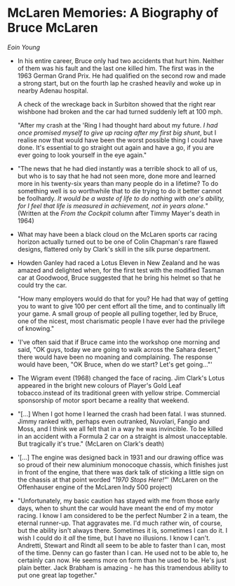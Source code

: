 # McLaren Memories: A Biography of Bruce McLaren

*Eoin Young*

* In his entire career, Bruce only had two accidents that hurt him. Neither of
  them was his fault and the last one killed him. The first was in the 1963
  German Grand Prix. He had qualified on the second row and made a strong
  start, but on the fourth lap he crashed heavily and woke up in nearby Adenau
  hospital.

  A check of the wreckage back in Surbiton showed that the right rear wishbone
  had broken and the car had turned suddenly left at 100 mph.

  "After my crash at the 'Ring I had thought hard about my future. *I had once
  promised myself to give up racing after my first big shunt*, but I realise
  now that would have been the worst possible thing I could have done. It's
  essential to go straight out again and have a go, if you are ever going to
  look yourself in the eye again."
* "The news that he had died instantly was a terrible shock to all of us, but
  who is to say that he had not seen more, done more and learned more in his
  twenty-six years than many people do in a lifetime? To do something well is
  so worthwhile that to die trying to do it better cannot be foolhardy. *It
  would be a waste of life to do nothing with one's ability, for I feel that
  life is measured in achievement, not in years alone.*" (Written at the *From
  the Cockpit* column after Timmy Mayer's death in 1964)
* What may have been a black cloud on the McLaren sports car racing horizon
  actually turned out to be one of Colin Chapman's rare flawed designs,
  flattered only by Clark's skill in the silk purse department.
* Howden Ganley had raced a Lotus Eleven in New Zealand and he was amazed and
  delighted when, for the first test with the modified Tasman car at Goodwood,
  Bruce suggested that he bring his helmet so that he could try the car.

  "How many employers would do that for you? He had that way of getting you to
  want to give 100 per cent effort all the time, and to continually lift your
  game. A small group of people all pulling together, led by Bruce, one of the
  nicest, most charismatic people I have ever had the privilege of knowing."
* 'I've often said that if Bruce came into the workshop one morning and said,
  "OK guys, today we are going to walk across the Sahara desert," there would
  have been no moaning and complaining. The response would have been, "OK
  Bruce, when do we start? Let's get going..."'
* The Wigram event (1968) changed the face of racing. Jim Clark's Lotus
  appeared in the bright new colours of Player's Gold Leaf tobacco.instead of
  its traditional green with yellow stripe. Commercial sponsorship of motor
  sport became a reality that weekend.
* "[...] When I got home I learned the crash had been fatal. I was stunned.
  Jimmy ranked with, perhaps even outranked, Nuvolari, Fangio and Moss, and
  I think we all felt that in a way he was invincible. To be killed in an
  accident with a Formula 2 car on a straight is almost unacceptable. But
  tragically it's true." (McLaren on Clark's death)
* '[...] The engine was designed back in 1931 and our drawing office was so
  proud of their new aluminium monocoque chassis, which finishes just in front
  of the engine, that there was dark talk of sticking a little sign on the
  chassis at that point worded *"1970 Stops Here!"*' (McLaren on the
  Offenhauser engine of the McLaren Indy 500 project)
* "Unfortunately, my basic caution has stayed with me from those early days,
  when to shunt the car would have meant the end of my motor racing. I know
  I am considered to be the perfect Number 2 in a team, the eternal runner-up.
  That aggravates me. I'd much rather win, of course, but the ability isn't
  always there. Sometimes it is, sometimes I can do it. I wish I could do it
  *all* the time, but I have no illusions. I know I can't. Andretti, Stewart
  and Rindt all seem to be able to faster than I can, most of the time. Denny
  can go faster than I can. He used not to be able to, he certainly can now. He
  seems more on form than he used to be. He's just plain better. Jack Brabham
  is amazing - he has this tramendous ability to put one great lap together."
